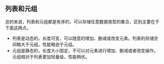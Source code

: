 ## 列表和元组
总的来说，列表和元组都是有序的，可以存储任意数据类型的集合，区别主要在于下面这两点。
* 列表是动态的，长度可变，可以随意的增加、删减或改变元素。列表的存储空间略大于元组，性能略逊于元组。
* 元组是静态的，长度大小固定，不可以对元素进行增加、删减或者改变操作。元组相对于列表更加轻量级，性能稍优。

